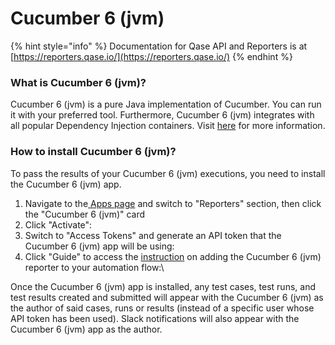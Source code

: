 # Cucumber 6 (jvm)

{% hint style="info" %}
Documentation for Qase API and Reporters is at [https://reporters.qase.io/](https://reporters.qase.io/)
{% endhint %}

### What is Cucumber 6 (jvm)?

Cucumber 6 (jvm) is a pure Java implementation of Cucumber. You can run it with your preferred tool. Furthermore, Cucumber 6 (jvm) integrates with all popular Dependency Injection containers. Visit [here](https://cucumber.io/docs/installation/java/#dependency-injection) for more information.

### How to install Cucumber 6 (jvm)?

To pass the results of your Cucumber 6 (jvm) executions, you need to install the Cucumber 6 (jvm) app.

1. Navigate to the[ Apps page](https://app.qase.io/apps) and switch to "Reporters" section, then click the "Cucumber 6 (jvm)" card
2. Click "Activate":
3. Switch to "Access Tokens" and generate an API token that the Cucumber 6 (jvm) app will be using:
4. Click "Guide" to access the [instruction](https://github.com/qase-tms/qase-java/tree/main/qase-cucumber-v6-reporter) on adding the Cucumber 6 (jvm) reporter to your automation flow:\


Once the Cucumber 6 (jvm) app is installed, any test cases, test runs, and test results created and submitted will appear with the Cucumber 6 (jvm) as the author of said cases, runs or results (instead of a specific user whose API token has been used). Slack notifications will also appear with the Cucumber 6 (jvm) app as the author.

